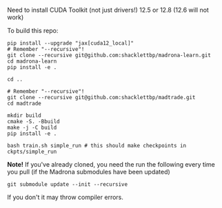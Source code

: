 Need to install CUDA Toolkit (not just drivers!) 12.5 or 12.8 (12.6 will not work)

To build this repo:

```
pip install --upgrade "jax[cuda12_local]"
# Remember "--recursive"!
git clone --recursive git@github.com:shacklettbp/madrona-learn.git
cd madrona-learn
pip install -e .

cd ..

# Remember "--recursive"!
git clone --recursive git@github.com:shacklettbp/madtrade.git
cd madtrade

mkdir build
cmake -S. -Bbuild
make -j -C build
pip install -e .

bash train.sh simple_run # this should make checkpoints in ckpts/simple_run

```


**Note!** If you've already cloned, you need the run the following every time you pull (if the Madrona submodules have been updated)

```
git submodule update --init --recursive
```

If you don't it may throw compiler errors.
